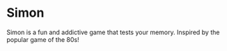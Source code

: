 # Simon
Simon is a fun and addictive game that tests your memory. Inspired by the popular game of the 80s! 
